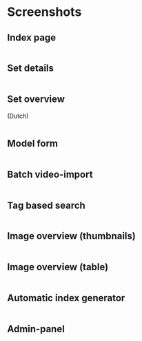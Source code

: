 # Screenshots #



## Index page ##

![![](https://fwiep.nl/download/58998ca8-67e3-47de-a8bb-2ecf14ff3f4es.jpg)](https://fwiep.nl/download/58998ca8-67e3-47de-a8bb-2ecf14ff3f4e.jpg)

## Set details ##

![![](https://fwiep.nl/download/b61fcaea-97aa-47a1-a033-ca8a4b98230cs.jpg)](https://fwiep.nl/download/b61fcaea-97aa-47a1-a033-ca8a4b98230c.jpg)

## Set overview ##
(Dutch)

![![](https://fwiep.nl/download/1b9c36c8-b174-42fb-bd2d-4eebe17539a7s.jpg)](https://fwiep.nl/download/1b9c36c8-b174-42fb-bd2d-4eebe17539a7.jpg)

## Model form ##

![![](https://fwiep.nl/download/556fe7ee-5e4d-4a95-bd29-9f81dcdbf31ds.jpg)](https://fwiep.nl/download/556fe7ee-5e4d-4a95-bd29-9f81dcdbf31d.jpg)

## Batch video-import ##

![![](https://fwiep.nl/download/2f09e963-5cb7-49b4-aa14-65975a969a5es.jpg)](https://fwiep.nl/download/2f09e963-5cb7-49b4-aa14-65975a969a5e.jpg)

## Tag based search ##

![![](https://fwiep.nl/download/444f38cc-583a-4f70-a196-4408c8fc67a4s.jpg)](https://fwiep.nl/download/444f38cc-583a-4f70-a196-4408c8fc67a4.jpg)

## Image overview (thumbnails) ##

![![](https://fwiep.nl/download/d8568390-d507-4c34-9c4b-660ab4527dc0s.jpg)](https://fwiep.nl/download/d8568390-d507-4c34-9c4b-660ab4527dc0.jpg)

## Image overview (table) ##

![![](https://fwiep.nl/download/d977d228-768a-4a06-8a3f-4fb08f1b164bs.jpg)](https://fwiep.nl/download/d977d228-768a-4a06-8a3f-4fb08f1b164b.jpg)

## Automatic index generator ##

![![](https://fwiep.nl/download/1f962fc0-419f-43a7-b0b4-3732c4f9580as.jpg)](https://fwiep.nl/download/1f962fc0-419f-43a7-b0b4-3732c4f9580a.jpg)

## Admin-panel ##

![![](https://fwiep.nl/download/17c3291c-a6fe-4f50-b246-852837d684afs.jpg)](https://fwiep.nl/download/17c3291c-a6fe-4f50-b246-852837d684af.jpg)
